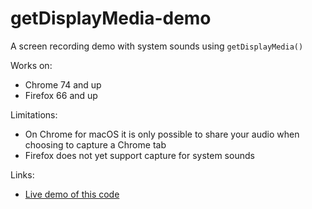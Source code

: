# getDisplayMedia-demo

A screen recording demo with system sounds using `getDisplayMedia()`

Works on:
* Chrome 74 and up
* Firefox 66 and up

Limitations:
* On Chrome for macOS it is only possible to share your audio when choosing to capture a Chrome tab
* Firefox does not yet support capture for system sounds

Links:
* [Live demo of this code](https://addpipe.com/get-display-media-demo/)
